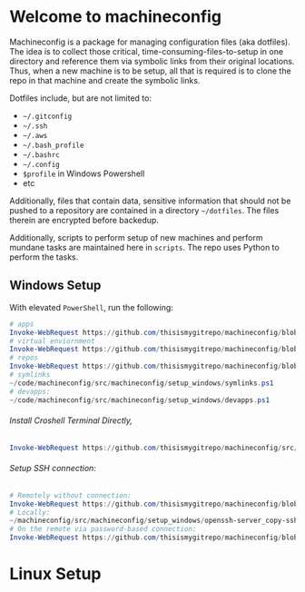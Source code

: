 
# Welcome to machineconfig
Machineconfig is a package for managing configuration files (aka dotfiles). The idea is to collect those critical, time-consuming-files-to-setup in one directory and reference them via symbolic links from their original locations. Thus, when a new machine is to be setup, all that is required is to clone the repo in that machine and create the symbolic links.

Dotfiles include, but are not limited to:
* `~/.gitconfig`
* `~/.ssh`
* `~/.aws`
* `~/.bash_profile`
* `~/.bashrc`
* `~/.config`
* `$profile` in Windows Powershell
* etc

Additionally, files that contain data, sensitive information that should not be pushed to a repository are contained in a directory `~/dotfiles`. The files therein are encrypted before backedup.

Additionally, scripts to perform setup of new machines and perform mundane tasks are maintained here in `scripts`. The repo uses Python to perform the tasks.

## Windows Setup
With elevated `PowerShell`, run the following:
```ps1
# apps
Invoke-WebRequest https://github.com/thisismygitrepo/machineconfig/blob/main/src/machineconfig/setup_windows/apps.ps1 | Invoke-Expression
# virtual enviornment
Invoke-WebRequest https://github.com/thisismygitrepo/machineconfig/blob/main/src/machineconfig/setup_windows/ve.ps1 | Invoke-Expression
# repos
Invoke-WebRequest https://github.com/thisismygitrepo/machineconfig/blob/main/src/machineconfig/symlinks/repos.ps1 | Invoke-Expression
# symlinks
~/code/machineconfig/src/machineconfig/setup_windows/symlinks.ps1
# devapps:
~/code/machineconfig/src/machineconfig/setup_windows/devapps.ps1
```

###### Install Croshell Terminal Directly,
```ps1
Invoke-WebRequest https://github.com/thisismygitrepo/machineconfig/src/machineconfig/setup_windows/croshell.ps1 | Invoke-Expression
```

###### Setup SSH connection:
```ps1
# Remotely without connection:
Invoke-WebRequest https://github.com/thisismygitrepo/machineconfig/blob/main/src/machineconfig/setup_windows/openssh-server.ps1 | Invoke-Expression
# Locally:
~/machineconfig/src/machineconfig/setup_windows/openssh-server_copy-ssh-id.ps1 | Invoke-Expression
# On the remote via password-based connection:
Invoke-WebRequest https://github.com/thisismygitrepo/machineconfig/blob/main/src/machineconfig/setup_windows/openssh-server_add-sshkey.ps1 | Invoke-Expression
```

# Linux Setup
